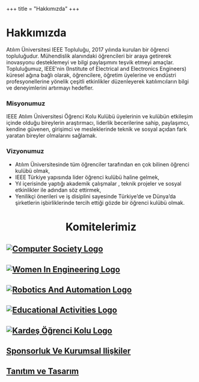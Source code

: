 +++
title = "Hakkımızda"
+++

# Hakkımızda

Atılım Üniversitesi IEEE Topluluğu, 2017 yılında kurulan bir öğrenci topluluğudur. Mühendislik alanındaki öğrencileri bir araya getirerek inovasyonu desteklemeyi ve bilgi paylaşımını teşvik etmeyi amaçlar. Topluluğumuz, IEEE'nin (Institute of Electrical and Electronics Engineers) küresel ağına bağlı olarak, öğrencilere, öğretim üyelerine ve endüstri profesyonellerine yönelik çeşitli etkinlikler düzenleyerek katılımcıların bilgi ve deneyimlerini artırmayı hedefler.

### Misyonumuz

IEEE Atılım Üniversitesi Öğrenci Kolu Kulübü üyelerinin ve kulübün etkileşim içinde
olduğu bireylerin araştırmacı, liderlik becerilerine sahip, paylaşımcı, kendine güvenen,
girişimci ve mesleklerinde teknik ve sosyal açıdan fark yaratan bireyler olmalarını sağlamak.

### Vizyonumuz

- Atılım Üniversitesinde tüm öğrenciler tarafından en çok bilinen öğrenci kulübü olmak,
- IEEE Türkiye yapısında lider öğrenci kulübü haline gelmek,
- Yıl içerisinde yaptığı akademik çalışmalar , teknik projeler ve sosyal etkinlikler ile
adından söz ettirmek,
- Yenilikçi önerileri ve iş disiplini sayesinde Türkiye’de ve Dünya’da şirketlerin
işbirliklerinde tercih ettiği gözde bir öğrenci kulübü olmak.

# <center>Komitelerimiz</center>

[![Computer Society Logo](/img/comittee_logo/cs_logo.png)](https://ieee-atilim.github.io/ourteam/cs)
-------------
[![Women In Engineering Logo](/img/comittee_logo/wie_logo.png)](https://ieee-atilim.github.io/ourteam/wie)
-------------
[![Robotics And Automation Logo](/img/comittee_logo/ras_logo.png)](https://ieee-atilim.github.io/ourteam/ras)
-------------
[![Educational Activities Logo](/img/comittee_logo/ea_logo.png)](https://ieee-atilim.github.io/ourteam/ea)
-------------
[![Kardeş Öğrenci Kolu Logo](/img/comittee_logo/kok.png)](https://ieee-atilim.github.io/ourteam/kok)
-------------
[Sponsorluk Ve Kurumsal Ilişkiler ](https://ieee-atilim.github.io/ourteam/sk)
-------------
[Tanıtım ve Tasarım ](https://ieee-atilim.github.io/ourteam/tt)
 -------------

